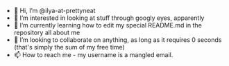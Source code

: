 - 👋 Hi, I’m @ilya-at-prettyneat
- 👀 I’m interested in looking at stuff through googly eyes, apparently
- 🌱 I’m currently learning how to edit my special README.md in the repository all about me
- 💞️ I’m looking to collaborate on anything, as long as it requires 0 seconds (that's simply the sum of my free time)
- 📫 How to reach me - my username is a mangled email.

<!---
ilya-at-prettyneat/ilya-at-prettyneat is a ✨ special ✨ repository because its `README.md` (this file) appears on your GitHub profile.
You can click the Preview link to take a look at your changes.
--->
